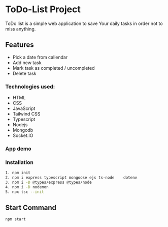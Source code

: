 
# ToDo-List Project
ToDo list is a simple web application to save Your daily tasks in order not to miss anything.

## Features
* Pick a date from callendar
* Add new task
* Mark task as completed / uncompleted
* Delete task

### Technologies used:
* HTML
* CSS
* JavaScript
* Tailwind CSS
* Typescript
* Nodejs
* Mongodb
* Socket.IO



### App demo


### Installation
```sh
1. npm init 
2. npm i express typescript mongoose ejs ts-node    dotenv
3. npm i -D @types/express @types/node
4. npm i -D nodemon
5. npx tsc --init 
```

## Start Command
```sh 
npm start
```
